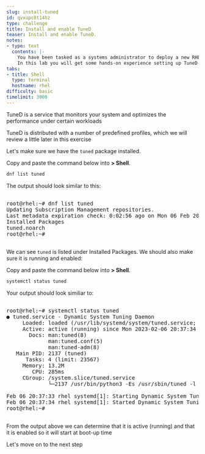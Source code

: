 ```yaml
---
slug: install-tuned
id: qvxupc8t14hz
type: challenge
title: Install and enable TuneD
teaser: Install and enable TuneD.
notes:
- type: text
  contents: |-
    You have been tasked as a systems administrator to deploy a new RHEL 9 server and tune it for running Microsoft SQL Server.
    In this lab you will get some hands-on experience setting up TuneD to assist you with the tuning portion of this task, and you will create a custom TuneD profile to optimize it for your use case.
tabs:
- title: Shell
  type: terminal
  hostname: rhel
difficulty: basic
timelimit: 3000
---
```


TuneD is a service that monitors your system and optimizes the performance under certain workloads

TuneD is distributed with a number of predefined profiles, which we will review a little later in this exercise

Let's make sure we have the `tuned` package installed.

Copy and paste the command below into __> Shell__.

```bash
dnf list tuned
```

The output should look similar to this:

<pre>

root@rhel:~# dnf list tuned
Updating Subscription Management repositories.
Last metadata expiration check: 0:02:56 ago on Mon 06 Feb 2023 08:35:50 PM UTC.
Installed Packages
tuned.noarch                                                              2.19.0-1.el9                                                               @rhel-9-for-x86_64-baseos-rpms
root@rhel:~#

</pre>

We can see `tuned` is listed under Installed Packages.  We should also make sure it is running and enabled:

Copy and paste the command below into __> Shell__.

```bash
systemctl status tuned
```

Your output should look similiar to:

<pre>

root@rhel:~# systemctl status tuned
● tuned.service - Dynamic System Tuning Daemon
     Loaded: loaded (/usr/lib/systemd/system/tuned.service; enabled; vendor preset: enabled)
     Active: active (running) since Mon 2023-02-06 20:37:34 UTC; 3min 4s ago
       Docs: man:tuned(8)
             man:tuned.conf(5)
             man:tuned-adm(8)
   Main PID: 2137 (tuned)
      Tasks: 4 (limit: 23567)
     Memory: 13.2M
        CPU: 285ms
     CGroup: /system.slice/tuned.service
             └─2137 /usr/bin/python3 -Es /usr/sbin/tuned -l -P

Feb 06 20:37:33 rhel systemd[1]: Starting Dynamic System Tuning Daemon...
Feb 06 20:37:34 rhel systemd[1]: Started Dynamic System Tuning Daemon.
root@rhel:~#

</pre>

From the output above we can determine that it is active (running) and that it is enabled so it will start at boot-up time

Let's move on to the next step
